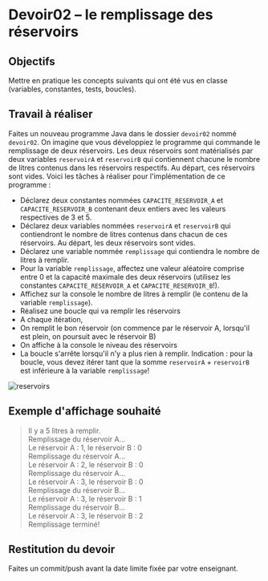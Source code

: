 # Devoir02 – le remplissage des réservoirs
## Objectifs
Mettre en pratique les concepts suivants qui ont été vus en classe (variables, constantes, tests, boucles).
## Travail à réaliser
Faites un nouveau programme Java dans le dossier `devoir02` nommé `devoir02`.
On imagine que vous développiez le programme qui commande le remplissage de deux réservoirs. Les deux réservoirs sont matérialisés par deux variables `reservoirA` et `reservoirB` qui contiennent chacune le nombre de litres contenus dans les réservoirs respectifs. Au départ, ces réservoirs sont vides.
Voici les tâches à réaliser pour l'implémentation de ce programme :
* Déclarez deux constantes nommées `CAPACITE_RESERVOIR_A` et `CAPACITE_RESERVOIR_B` contenant deux entiers avec les valeurs respectives de 3 et 5.
* Déclarez deux variables nommées `reservoirA` et `reservoirB` qui contiendront le nombre de litres contenus dans chacun de ces réservoirs. Au départ, les deux réservoirs sont vides.
* Déclarez une variable nommée `remplissage` qui contiendra le nombre de litres à remplir.
* Pour la variable `remplissage`, affectez une valeur aléatoire comprise entre 0 et la capacité maximale des deux réservoirs (utilisez les constantes `CAPACITE_RESERVOIR_A` et `CAPACITE_RESERVOIR_B`!).
* Affichez sur la console le nombre de litres à remplir (le contenu de la variable `remplissage`).
* Réalisez une boucle qui va remplir les réservoirs
* A chaque itération,
* On remplit le bon réservoir (on commence par le réservoir A, lorsqu'il est plein, on poursuit avec le réservoir B)
* On affiche à la console le niveau des réservoirs
* La boucle s'arrête lorsqu'il n'y a plus rien à remplir.
Indication : pour la boucle, vous devez itérer tant que la somme `reservoirA` + `reservoirB` est inférieure à la variable `remplissage`!

![reservoirs](https://github.com/emf-info-319/module319/assets/125544717/419fd081-3018-4399-90c1-4a3372b6055c)

## Exemple d'affichage souhaité
>Il y a 5 litres à remplir. <br>
>Remplissage du réservoir A... <br>
>Le réservoir A : 1, le réservoir B : 0 <br>
>Remplissage du réservoir A... <br>
>Le réservoir A : 2, le réservoir B : 0 <br>
>Remplissage du réservoir A... <br>
>Le réservoir A : 3, le réservoir B : 0 <br>
>Remplissage du réservoir B... <br>
>Le réservoir A : 3, le réservoir B : 1 <br>
>Remplissage du réservoir B... <br>
>Le réservoir A : 3, le réservoir B : 2 <br>
>Remplissage terminé! <br>

## Restitution du devoir
Faites un commit/push avant la date limite fixée par votre enseignant.

